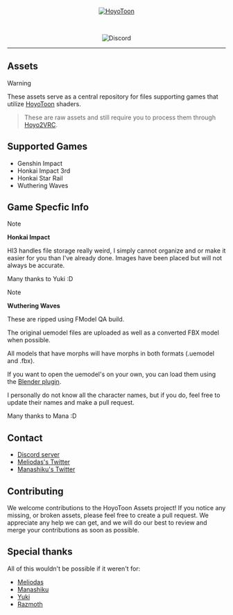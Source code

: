 <br>
<p align="center">
    <a href="https://github.com/Melioli/HoyoToon"><img src="https://github.com/user-attachments/assets/50cb4766-93e2-42a2-ac60-ef11ee75ce4a" alt="HoyoToon"/></a>
</p><br>

<p align="center">
    <img alt="Discord" src="https://img.shields.io/discord/1129811149416824934?style=for-the-badge"
</p>

---

## Assets

> [!WARNING]
These assets serve as a central repository for files supporting games that utilize [HoyoToon](https://github.com/Melioli/HoyoToon) shaders.
> 
> These are raw assets and still require you to process them through [Hoyo2VRC](https://github.com/Melioli/Hoyo2VRC).

## Supported Games

- Genshin Impact
- Honkai Impact 3rd
- Honkai Star Rail
- Wuthering Waves

## Game Specfic Info

> [!NOTE]
> **Honkai Impact**
> 
> HI3 handles file storage really weird, I simply cannot organize and or make it easier for you than I've already done. Images have been placed but will not always be accurate.
>
>  Many thanks to Yuki :D

> [!NOTE]
> **Wuthering Waves**
> 
> These are ripped using FModel QA build.
>
> The original uemodel files are uploaded as well as a converted FBX model when possible.
>
> All models that have morphs will have morphs in both formats (.uemodel and .fbx).
>
> If you want to open the uemodel's on your own, you can load them using the [Blender plugin](https://github.com/halfuwu/UEFormat).
>
> I personally do not know all the character names, but if you do, feel free to update their names and make a pull request.
> 
>  Many thanks to Mana :D


## Contact

- [Discord server](https://discord.gg/meliverse)
- [Meliodas's Twitter](https://twitter.com/Meliodas7DL)
- [Manashiku's Twitter](https://twitter.com/Manashiku)

## Contributing

We welcome contributions to the HoyoToon Assets project! If you notice any missing, or broken assets, please feel free to create a pull request. We appreciate any help we can get, and we will do our best to review and merge your contributions as soon as possible.

## Special thanks

All of this wouldn't be possible if it weren't for:

- [Meliodas](https://github.com/Melioli)
- [Manashiku](https://github.com/Manashiku)
- [Yuki](https://mega.nz/folder/7npCRQBZ#_cjuVigipluBjV-CC7rX6A)
- [Razmoth](https://github.com/Razmoth)
